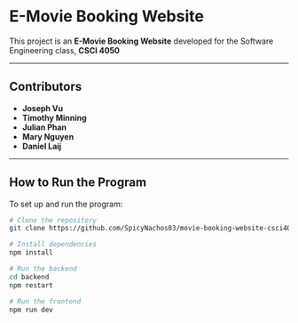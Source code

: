 
# E-Movie Booking Website

This project is an **E-Movie Booking Website** developed for the Software Engineering class, **CSCI 4050**

---

## Contributors

- **Joseph Vu**
- **Timothy Minning**
- **Julian Phan**
- **Mary Nguyen**
- **Daniel Laij**

---

## How to Run the Program

To set up and run the program:

```bash
# Clone the repository
git clone https://github.com/SpicyNachos03/movie-booking-website-csci4050.git

# Install dependencies
npm install

# Run the backend
cd backend
npm restart

# Run the frontend
npm run dev
